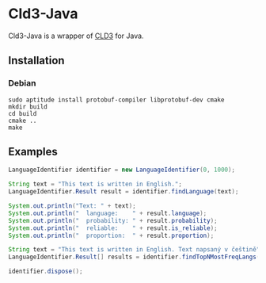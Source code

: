 # Cld3-Java
Cld3-Java is a wrapper of [CLD3](https://github.com/google/cld3) for Java.

## Installation
### Debian
```
sudo aptitude install protobuf-compiler libprotobuf-dev cmake
mkdir build
cd build
cmake ..
make
```
## Examples
```java
LanguageIdentifier identifier = new LanguageIdentifier(0, 1000);

String text = "This text is written in English.";
LanguageIdentifier.Result result = identifier.findLanguage(text);

System.out.println("Text: " + text);
System.out.println("  language:    " + result.language);
System.out.println("  probability: " + result.probability);
System.out.println("  reliable:    " + result.is_reliable);
System.out.println("  proportion:  " + result.proportion);

String text = "This text is written in English. Text napsaný v češtině";
LanguageIdentifier.Result[] results = identifier.findTopNMostFreqLangs(text, 3);

identifier.dispose();
```
